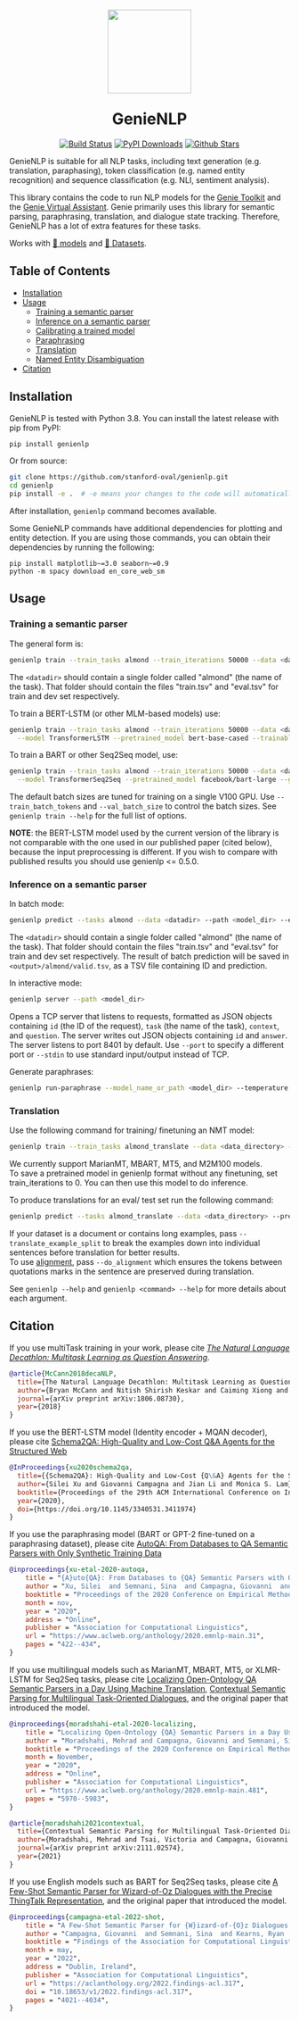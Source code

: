 <p align="center">
<img style="vertical-align:middle;margin:-10px" width="150" src="https://avatars.githubusercontent.com/u/13667124" />
</p>
<h1 align="center">
<span>GenieNLP</span>
</h1>

<p align="center">
<a href="https://app.travis-ci.com/github/stanford-oval/genienlp"><img src="https://travis-ci.com/stanford-oval/genienlp.svg?branch=master" alt="Build Status"></a>
<a href="https://pypi.org/project/genienlp/"><img src="https://img.shields.io/pypi/dm/genienlp" alt="PyPI Downloads"></a>
<a href="https://github.com/stanford-oval/genienlp/stargazers"><img src="https://img.shields.io/github/stars/stanford-oval/genienlp?style=social" alt="Github Stars"></a>
</p>


GenieNLP is suitable for all NLP tasks, including text generation (e.g. translation, paraphasing), token classification (e.g. named entity recognition) and sequence classification (e.g. NLI, sentiment analysis).


This library contains the code to run NLP models for the [Genie Toolkit](https://github.com/stanford-oval/genie-toolkit) and the [Genie Virtual Assistant](https://genie.stanford.edu/).
Genie primarily uses this library for semantic parsing, paraphrasing, translation, and dialogue state tracking. Therefore, GenieNLP has a lot of extra features for these tasks.

Works with [🤗 models](https://huggingface.co/models) and [🤗 Datasets](https://huggingface.co/datasets).

## Table of Contents <!-- omit in TOC -->

- [Installation](#installation)
- [Usage](#usage)
  - [Training a semantic parser](#training-a-semantic-parser)
  - [Inference on a semantic parser](#inference-on-a-semantic-parser)
  - [Calibrating a trained model](#calibrating-a-trained-model)
  - [Paraphrasing](#paraphrasing)
  - [Translation](#translation)
  - [Named Entity Disambiguation](#named-entity-disambiguation)
- [Citation](#citation)


## Installation

GenieNLP is tested with Python 3.8.
You can install the latest release with pip from PyPI:

```bash
pip install genienlp
```

Or from source:
```bash
git clone https://github.com/stanford-oval/genienlp.git
cd genienlp
pip install -e .  # -e means your changes to the code will automatically take effect without the need to reinstall
```

After installation, `genienlp` command becomes available.

Some GenieNLP commands have additional dependencies for plotting and entity detection. If you are using those commands, you can obtain their dependencies by running the following:

```
pip install matplotlib~=3.0 seaborn~=0.9
python -m spacy download en_core_web_sm
```

## Usage

### Training a semantic parser

The general form is:

```bash
genienlp train --train_tasks almond --train_iterations 50000 --data <datadir> --save <model_dir> <flags>
```

The `<datadir>` should contain a single folder called "almond" (the name of the task). That folder should
contain the files "train.tsv" and "eval.tsv" for train and dev set respectively.

To train a BERT-LSTM (or other MLM-based models) use:

```bash
genienlp train --train_tasks almond --train_iterations 50000 --data <datadir> --save <model_dir> \
  --model TransformerLSTM --pretrained_model bert-base-cased --trainable_decoder_embedding 50
```

To train a BART or other Seq2Seq model, use:

```bash
genienlp train --train_tasks almond --train_iterations 50000 --data <datadir> --save <model_dir> \
  --model TransformerSeq2Seq --pretrained_model facebook/bart-large --gradient_accumulation_steps 20
```

The default batch sizes are tuned for training on a single V100 GPU. Use `--train_batch_tokens` and `--val_batch_size`
to control the batch sizes. See `genienlp train --help` for the full list of options.

**NOTE**: the BERT-LSTM model used by the current version of the library is not comparable with the
one used in our published paper (cited below), because the input preprocessing is different. If you
wish to compare with published results you should use genienlp <= 0.5.0.

### Inference on a semantic parser

In batch mode:

```bash
genienlp predict --tasks almond --data <datadir> --path <model_dir> --eval_dir <output>
```

The `<datadir>` should contain a single folder called "almond" (the name of the task). That folder should
contain the files "train.tsv" and "eval.tsv" for train and dev set respectively. The result of batch prediction
will be saved in `<output>/almond/valid.tsv`, as a TSV file containing ID and prediction.

In interactive mode:

```bash
genienlp server --path <model_dir>
```

Opens a TCP server that listens to requests, formatted as JSON objects containing `id` (the ID of the request),
`task` (the name of the task), `context`, and `question`. The server writes out JSON objects containing `id` and
`answer`. The server listens to port 8401 by default. Use `--port` to specify a different port or `--stdin` to
use standard input/output instead of TCP.


Generate paraphrases:

```bash
genienlp run-paraphrase --model_name_or_path <model_dir> --temperature 0.3 --repetition_penalty 1.0 --num_samples 4 --batch_size 32 --input_file <input_tsv_file> --input_column 1
```

### Translation

Use the following command for training/ finetuning an NMT model:

```bash
genienlp train --train_tasks almond_translate --data <data_directory> --train_languages <src_lang> --eval_languages <tgt_lang> --no_commit --train_iterations <iterations> --preserve_case --save <save_dir> --exist_ok  --model TransformerSeq2Seq --pretrained_model <hf_model_name>
```

We currently support MarianMT, MBART, MT5, and M2M100 models.<br>
To save a pretrained model in genienlp format without any finetuning, set train_iterations to 0. You can then use this model to do inference.

To produce translations for an eval/ test set run the following command:

```bash
genienlp predict --tasks almond_translate --data <data_directory> --pred_languages <src_lang> --pred_tgt_languages <tgt_lang> --path <path_to_saved_model> --eval_dir <eval_dir>  --val_batch_size 4000 --evaluate <valid/test>  --overwrite --silent
```

If your dataset is a document or contains long examples, pass `--translate_example_split` to break the examples down into individual sentences before translation for better results. <br>
To use [alignment](https://aclanthology.org/2020.emnlp-main.481.pdf), pass `--do_alignment` which ensures the tokens between quotations marks in the sentence are preserved during translation.


See `genienlp --help` and `genienlp <command> --help` for more details about each argument.


## Citation

If you use multiTask training in your work, please cite [*The Natural Language Decathlon: Multitask Learning as Question Answering*](https://arxiv.org/abs/1806.08730).

```bibtex
@article{McCann2018decaNLP,
  title={The Natural Language Decathlon: Multitask Learning as Question Answering},
  author={Bryan McCann and Nitish Shirish Keskar and Caiming Xiong and Richard Socher},
  journal={arXiv preprint arXiv:1806.08730},
  year={2018}
}
```

If you use the BERT-LSTM model (Identity encoder + MQAN decoder), please cite [Schema2QA: High-Quality and Low-Cost Q&A Agents for the Structured Web](https://arxiv.org/abs/2001.05609)

```bibtex
@InProceedings{xu2020schema2qa,
  title={{Schema2QA}: High-Quality and Low-Cost {Q\&A} Agents for the Structured Web},
  author={Silei Xu and Giovanni Campagna and Jian Li and Monica S. Lam},
  booktitle={Proceedings of the 29th ACM International Conference on Information and Knowledge Management},
  year={2020},
  doi={https://doi.org/10.1145/3340531.3411974}
}
```

If you use the paraphrasing model (BART or GPT-2 fine-tuned on a paraphrasing dataset), please cite [AutoQA: From Databases to QA Semantic Parsers with Only Synthetic Training Data](https://arxiv.org/abs/2010.04806)

```bibtex
@inproceedings{xu-etal-2020-autoqa,
    title = "{A}uto{QA}: From Databases to {QA} Semantic Parsers with Only Synthetic Training Data",
    author = "Xu, Silei  and Semnani, Sina  and Campagna, Giovanni  and Lam, Monica",
    booktitle = "Proceedings of the 2020 Conference on Empirical Methods in Natural Language Processing (EMNLP)",
    month = nov,
    year = "2020",
    address = "Online",
    publisher = "Association for Computational Linguistics",
    url = "https://www.aclweb.org/anthology/2020.emnlp-main.31",
    pages = "422--434",
}
```

If you use multilingual models such as MarianMT, MBART, MT5, or XLMR-LSTM for Seq2Seq tasks, please cite [Localizing Open-Ontology QA Semantic Parsers in a Day Using Machine Translation](https://aclanthology.org/2020.emnlp-main.481/),
[Contextual Semantic Parsing for Multilingual Task-Oriented Dialogues](https://arxiv.org/abs/2111.02574), and the original paper that introduced the model.

```bibtex
@inproceedings{moradshahi-etal-2020-localizing,
    title = "Localizing Open-Ontology {QA} Semantic Parsers in a Day Using Machine Translation",
    author = "Moradshahi, Mehrad and Campagna, Giovanni and Semnani, Sina and Xu, Silei and Lam, Monica",
    booktitle = "Proceedings of the 2020 Conference on Empirical Methods in Natural Language Processing (EMNLP)",
    month = November,
    year = "2020",
    address = "Online",
    publisher = "Association for Computational Linguistics",
    url = "https://www.aclweb.org/anthology/2020.emnlp-main.481",
    pages = "5970--5983",
}
```
```bibtex
@article{moradshahi2021contextual,
  title={Contextual Semantic Parsing for Multilingual Task-Oriented Dialogues},
  author={Moradshahi, Mehrad and Tsai, Victoria and Campagna, Giovanni and Lam, Monica S},
  journal={arXiv preprint arXiv:2111.02574},
  year={2021}
}
```

If you use English models such as BART for Seq2Seq tasks, please cite [A Few-Shot Semantic Parser for Wizard-of-Oz Dialogues with the Precise ThingTalk Representation](https://aclanthology.org/2022.findings-acl.317/), and the original paper that introduced the model.

```bibtex
@inproceedings{campagna-etal-2022-shot,
    title = "A Few-Shot Semantic Parser for {W}izard-of-{O}z Dialogues with the Precise {T}hing{T}alk Representation",
    author = "Campagna, Giovanni  and Semnani, Sina  and Kearns, Ryan  and Koba Sato, Lucas Jun  and Xu, Silei  and Lam, Monica",
    booktitle = "Findings of the Association for Computational Linguistics: ACL 2022",
    month = may,
    year = "2022",
    address = "Dublin, Ireland",
    publisher = "Association for Computational Linguistics",
    url = "https://aclanthology.org/2022.findings-acl.317",
    doi = "10.18653/v1/2022.findings-acl.317",
    pages = "4021--4034",
}
```
